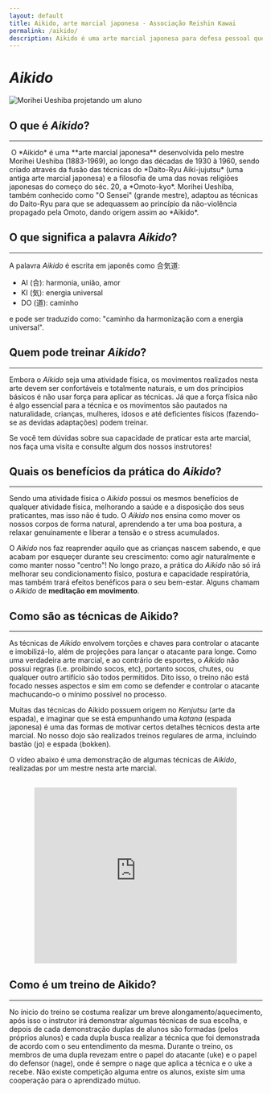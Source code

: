 ```yaml
---
layout: default
title: Aikido, arte marcial japonesa - Associação Reishin Kawai
permalink: /aikido/
description: Aikido é uma arte marcial japonesa para defesa pessoal que tem por princípio usar a força do adversário contra ele mesmo.
---
```


# *Aikido*

<img src="{{ site.url }}/assets/morihei-aikido.jpg" alt="Morihei Ueshiba projetando um aluno" />

## O que é *Aikido*?
---

<img class="alignright imgBorder" src="{{ site.url }}/assets/morihei3.jpg" alt="" />
O *Aikido* é uma **arte marcial japonesa** desenvolvida pelo mestre Morihei Ueshiba (1883-1969), ao longo
das décadas de 1930 à 1960, sendo criado através da fusão das técnicas do *Daito-Ryu Aiki-jujutsu*
(uma antiga arte marcial japonesa) e a filosofia de uma das novas religiões japonesas do começo
do séc. 20, a *Omoto-kyo*. Morihei Ueshiba, também conhecido como "O Sensei" (grande mestre), adaptou
as técnicas do Daito-Ryu para que se adequassem ao princípio da não-violência propagado pela Omoto,
dando origem assim ao *Aikido*.
 

## O que significa a palavra *Aikido*?
---
A palavra *Aikido* é escrita em japonês como 合気道:

  - AI (合): harmonia, união, amor
  - KI (気): energia universal
  - DO (道): caminho

e pode ser traduzido como: "caminho da harmonização com a energia universal".


## Quem pode treinar *Aikido*?
---
Embora o *Aikido* seja uma atividade física, os movimentos realizados nesta arte devem ser confortáveis
e totalmente naturais, e um dos príncipios básicos é não usar força para aplicar as técnicas. Já que
a força física não é algo essencial para a técnica e os movimentos são pautados na naturalidade,
crianças, mulheres, idosos e até deficientes físicos (fazendo-se as devidas adaptações) podem treinar.

Se você tem dúvidas sobre sua capacidade de praticar esta arte marcial, nos faça uma visita e consulte
algum dos nossos instrutores!


## Quais os benefícios da prática do *Aikido*?
---
Sendo uma atividade física o *Aikido* possui os mesmos benefícios de qualquer atividade física, melhorando
a saúde e a disposição dos seus praticantes, mas isso não é tudo. O *Aikido* nos ensina como mover os nossos
corpos de forma natural, aprendendo a ter uma boa postura, a relaxar genuinamente e liberar a tensão e o
stress acumulados.

O *Aikido* nos faz reaprender aquilo que as crianças nascem sabendo, e que acabam por esqueçer durante seu
crescimento: como agir naturalmente e como manter nosso "centro"! No longo prazo, a prática do *Aikido*
não só irá melhorar seu condicionamento físico, postura e capacidade respiratória, mas também trará efeitos
benéficos para o seu bem-estar. Alguns chamam o *Aikido* de **meditação em movimento**.


## Como são as técnicas de Aikido?
---
As técnicas de *Aikido* envolvem torções e chaves para controlar o atacante e imobilizá-lo, além de projeções
para lançar o atacante para longe. Como uma verdadeira arte marcial, e ao contrário de esportes, o *Aikido*
não possui regras (i.e. proibindo socos, etc), portanto socos, chutes, ou qualquer outro artifício são todos
permitidos. Dito isso, o treino não está focado nesses aspectos e sim em como se defender e controlar o
atacante machucando-o o mínimo possível no processo.

Muitas das técnicas do Aikido possuem origem no *Kenjutsu* (arte da espada), e imaginar que se está empunhando
uma *katana* (espada japonesa) é uma das formas de motivar certos detalhes técnicos desta arte marcial. No nosso
dojo são realizados treinos regulares de arma, incluindo bastão (jo) e espada (bokken).

O vídeo abaixo é uma demonstração de algumas técnicas de *Aikido*, realizadas por um mestre nesta arte marcial.

<div style="width: 80%; height: 350px; margin: 30px auto; ">
<iframe width="100%" height="350" src="https://www.youtube.com/embed/zanG0XnNWKE" frameborder="0" allowfullscreen></iframe>
</div>


## Como é um treino de Aikido?
---
No ínicio do treino se costuma realizar um breve alongamento/aquecimento, após isso o instrutor irá
demonstrar algumas técnicas de sua escolha, e depois de cada demonstração duplas de alunos são formadas
(pelos próprios alunos) e cada dupla busca realizar a técnica que foi demonstrada de acordo com o seu
entendimento da mesma. Durante o treino, os membros de uma dupla revezam entre o papel do atacante (uke)
e o papel do defensor (nage), onde é sempre o nage que aplica a técnica e o uke a recebe. Não existe competição
alguma entre os alunos, existe sim uma cooperação para o aprendizado mútuo.
